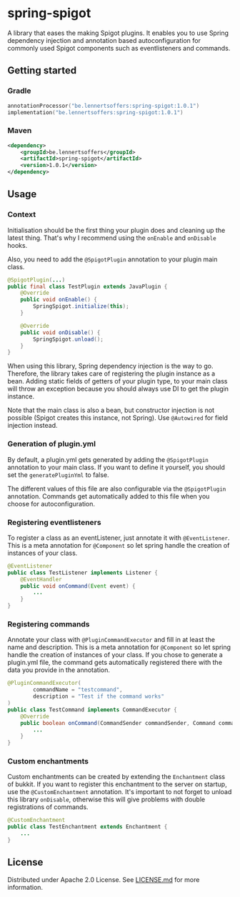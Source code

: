 # spring-spigot

A library that eases the making Spigot plugins.
It enables you to use Spring dependency injection and annotation based autoconfiguration for commonly used Spigot components such as eventlisteners and commands.

## Getting started

### Gradle

```kotlin
annotationProcessor("be.lennertsoffers:spring-spigot:1.0.1")
implementation("be.lennertsoffers:spring-spigot:1.0.1")
```

### Maven

```xml
<dependency>
    <groupId>be.lennertsoffers</groupId>
    <artifactId>spring-spigot</artifactId>
    <version>1.0.1</version>
</dependency>
```

## Usage

### Context

Initialisation should be the first thing your plugin does and cleaning up the latest thing.
That's why I recommend using the `onEnable` and `onDisable` hooks.

Also, you need to add the `@SpigotPlugin` annotation to your plugin main class.

```java
@SpigotPlugin(...)
public final class TestPlugin extends JavaPlugin {
    @Override
    public void onEnable() {
        SpringSpigot.initialize(this);
    }

    @Override
    public void onDisable() {
        SpringSpigot.unload();
    }
}
```

When using this library, Spring dependency injection is the way to go.
Therefore, the library takes care of registering the plugin instance as a bean.
Adding static fields of getters of your plugin type, to your main class will throw an exception because you should always use DI to get the plugin instance.

Note that the main class is also a bean, but constructor injection is not possible (Spigot creates this instance, not Spring).
Use `@Autowired` for field injection instead.

### Generation of plugin.yml

By default, a plugin.yml gets generated by adding the `@SpigotPlugin` annotation to your main class.
If you want to define it yourself, you should set the `generatePluginYml` to false.

The different values of this file are also configurable via the `@SpigotPlugin` annotation.
Commands get automatically added to this file when you choose for autoconfiguration.

### Registering eventlisteners

To register a class as an eventListener, just annotate it with `@EventListener`. This is a meta annotation for `@Component` so let spring handle the creation of instances of your class.

```java
@EventListener
public class TestListener implements Listener {
    @EventHandler
    public void onCommand(Event event) {
        ...
    }
}

```

### Registering commands

Annotate your class with `@PluginCommandExecutor` and fill in at least the name and description.
This is a meta annotation for `@Component` so let spring handle the creation of instances of your class.
If you chose to generate a plugin.yml file, the command gets automatically registered there with the data you provide in the annotation.

```java
@PluginCommandExecutor(
        commandName = "testcommand",
        description = "Test if the command works"
)
public class TestCommand implements CommandExecutor {
    @Override
    public boolean onCommand(CommandSender commandSender, Command command, String s, String[] strings) {
        ...
    }
}
```

### Custom enchantments

Custom enchantments can be created by extending the `Enchantment` class of bukkit.
If you want to register this enchantment to the server on startup, use the `@CustomEnchantment` annotation.
It's important to not forget to unload this library `onDisable`, otherwise this will give problems with double registrations of commands.

```java
@CustomEnchantment
public class TestEnchantment extends Enchantment {
    ...
}
```

## License

Distributed under Apache 2.0 License. See [LICENSE.md](./LICENSE.md) for more information. 











